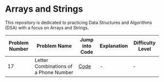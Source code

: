# Arrays and Strings

This repository is dedicated to practicing Data Structures and Algorithms (DSA) with a focus on Arrays and Strings.

| Problem Number | Problem Name                                                                                             | Jump into Code                                                                                                                                      | Explanation | Difficulty Level |
|----------------|----------------------------------------------------------------------------------------------------------|-----------------------------------------------------------------------------------------------------------------------------------------------------|-------------|------------------|
| 17             | Letter Combinations of a Phone Number                                                                     | [Code](./Leetcode%2017%20-%20Letter%20Combinations%20of%20a%20Phone%20Number/Leetcode%2017%20-%20Letter%20Combinations%20of%20a%20Phone%20Number.py) | -           | -                |